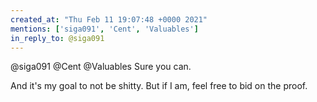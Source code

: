 ```yaml
---
created_at: "Thu Feb 11 19:07:48 +0000 2021"
mentions: ['siga091', 'Cent', 'Valuables']
in_reply_to: @siga091
---
```


@siga091 @Cent @Valuables Sure you can. 

And it's my goal to not be shitty. But if I am, feel free to bid on the proof.